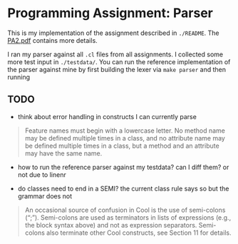 # Programming Assignment: Parser

This is my implementation of the assignment described in `./README`. The
[PA2.pdf](https://web.stanford.edu/class/cs143/handouts/PA2.pdf) contains more details.

I ran my parser against all `.cl` files from all assignments. I collected some more test input in
`./testdata/`. You can run the reference implementation of the parser against mine by first
building the lexer via `make parser` and then running

## TODO

* think about error handling in constructs I can currently parse

> Feature names must begin with a lowercase letter. No method name may be defined multiple times in
a class, and no attribute name may be defined multiple times in a class, but a method and an
attribute may have the same name.

* how to run the reference parser against my testdata? can I diff them? or not due to linenr

* do classes need to end in a SEMI? the current class rule says so but the grammar does not
> An occasional source of confusion in Cool is the use of semi-colons (“;”). Semi-colons are used
as terminators in lists of expressions (e.g., the block syntax above) and not as expression
separators. Semi-colons also terminate other Cool constructs, see Section 11 for details.
